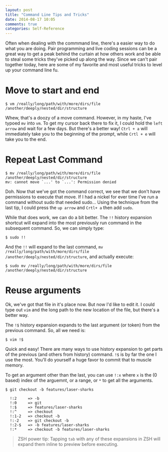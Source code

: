 ```yaml
---
layout: post
title: "Command Line Tips and Tricks"
date: 2014-08-17 10:05
comments: true
categories: Self-Reference
---
```


Often when dealing with the commmand line, there's a easier way to do what you
are doing. Pair programming and live coding sessions can be a great way to get
a peak behind the curtain at how others work and be able to steal some tricks
they've picked up along the way. Since we can't pair together today, here are
some of my favorite and most useful tricks to level up your command line fu.

# 

# Move to start and end

```
$ vm /really/long/path/with/more/dirs/file /another/deeply/nested/dir/structure
```

Whew, that's a doozy of a move command. However, in my haste, I've typoed `mv`
into `vm`. To get my cursor back there to fix it, I could hold the `left arrow`
and wait for a few days. But there's a better way! `Ctrl + a` will immediately
take you to the beginning of the prompt, while `Crtl + e` will take you to the
end.

# Repeat Last Command

```
$ mv /really/long/path/with/more/dirs/file /another/deeply/nested/dir/structure
mv: cannot move `...' to `...': Permission denied
```

Doh. Now that we've got the command correct, we see that we don't have
permissions to execute that move. If I had a nickel for ever time I've
run a command without sudo that needed sudo... Using the technique from the
last tip, I could press the `up arrow` and `Crtl+ a` then add `sudo`.

While that does work, we can do a bit better. The `!!` history expansion
shortcut will expand into the most previously run command in the subsequent
command. So, we can simply type:

```
$ sudo !!
```

And the `!!` will expand to the last command,
`mv /really/long/path/with/more/dirs/file /another/deeply/nested/dir/structure`,
and actually execute:

```
$ sudo mv /really/long/path/with/more/dirs/file /another/deeply/nested/dir/structure
```

# Reuse arguments

Ok, we've got that file in it's place now. But now I'd like to edit it. I could
type out `vim` and the long path to the new location of the file, but there's a
better way.

The `!$` history expansion expands to the last argument (or token) from the
previous command. So, all we need is:

```
$ vim !$
```

Quick and easy! There are many ways to use history expansion to get parts of the
previous (and others from history) command. `!$` is by far the one I use the
most. You'll do yourself a huge favor to commit that to muscle memory.

To get an argument other than the last, you can use `!:x` where `x` is the (0
based) index of the arguemnt, or a range, or `*` to get all the arguments.

```
$ git checkout -b features/laser-sharks

  !:2     => -b
  !:0     => git
  !:$     => features/laser-sharks
  !:^     => checkout
  !:1-2   => checkout -b
  !:-2    => git checkout -b
  !:2-$   => -b features/laser-sharks
  !:*     => checkout -b features/laser-sharks
```

> ZSH power tip: Tapping `tab` with any of these expansions in ZSH will expand
  them inline to preview before executing.

# 
